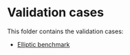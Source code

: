 # Validation cases

This folder contains the validation cases:

- [Elliptic benchmark](https://github.com/KratosMultiphysics/Examples/tree/master/multilevel_monte_carlo/validation/elliptic_benchmark)
